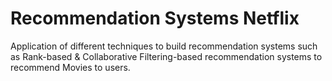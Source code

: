 # Recommendation Systems Netflix
Application of different techniques to build recommendation systems such as Rank-based &amp; Collaborative Filtering-based recommendation systems to recommend Movies to users.
